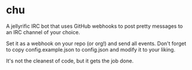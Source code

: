 # chu
A jellyrific IRC bot that uses GitHub webhooks to post pretty messages to an
IRC channel of your choice.

Set it as a webhook on your repo (or org!) and send all events. Don't forget
to copy config.example.json to config.json and modify it to your liking.

It's not the cleanest of code, but it gets the job done.
